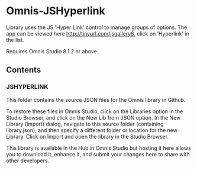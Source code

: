 # Omnis-JSHyperlink
Library uses the JS 'Hyper Link' control to manage groups of options. The app can be viewed here http://tinyurl.com/jsgallery8, click on ‘Hyperlink’ in the list.

Requires Omnis Studio 8.1.2 or above.

## Contents
### JSHYPERLINK
This folder contains the source JSON files for the Omnis library in Github. 

To restore these files in Omnis Studio, click on the Libraries option in the Studio Browser, and click on the New Lib from JSON option. In the New Library (import) dialog, navigate to this source folder (containing library.json), and then specify a different folder or location for the new Library. Click on Import and open the library in the Studio Browser. 

This library is available in the Hub in Omnis Studio but hosting it here allows you to download it, enhance it, and submit your changes here to share with other developers. 

